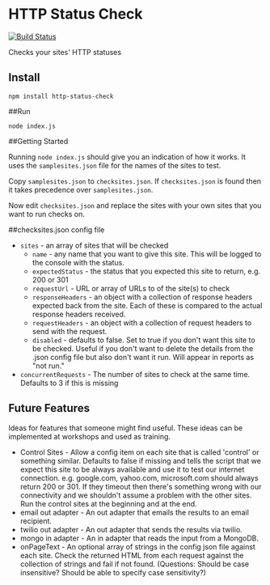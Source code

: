 # HTTP Status Check

[![Build Status](https://travis-ci.org/guyellis/http-status-check.svg?branch=master)](https://travis-ci.org/guyellis/http-status-check)

Checks your sites' HTTP statuses

## Install

```
npm install http-status-check
```

##Run

```
node index.js
```

##Getting Started

Running `node index.js` should give you an indication
 of how it works. It uses the `samplesites.json` file for
 the names of the sites to test.
 
Copy `samplesites.json` to `checksites.json`. If `checksites.json`
is found then it takes precedence over `samplesites.json`.

Now edit `checksites.json` and replace the sites with your own sites
that you want to run checks on.

##checksites.json config file

* `sites` - an array of sites that will be checked
  * `name` - any name that you want to give this site. This will be logged to the console with the status.
  * `expectedStatus` - the status that you expected this site to return, e.g. 200 or 301
  * `requestUrl` - URL or array of URLs to of the site(s) to check
  * `responseHeaders` - an object with a collection of response headers expected back from the site. Each of these is compared to the actual response headers received. 
  * `requestHeaders` - an object with a collection of request headers to send with the request. 
  * `disabled` - defaults to false. Set to true if you don't want this site to be checked. Useful if you don't want to delete the details from the .json config file but also don't want it run. Will appear in reports as "not run." 
* `concurrentRequests` - The number of sites to check at the same time. Defaults to 3 if this is missing
  
## Future Features

Ideas for features that someone might find useful. These ideas can be implemented at workshops and used as training.

* Control Sites - Allow a config item on each site that is called 'control' or something similar. Defaults to false if missing and tells the script that we expect this site to be always available and use it to test our internet connection. e.g. google.com, yahoo.com, microsoft.com should always return 200 or 301. If they timeout then there's something wrong with our connectivity and we shouldn't assume a problem with the other sites. Run the control sites at the beginning and at the end.
* email out adapter - An out adapter that emails the results to an email recipient.
* twilio out adapter - An out adapter that sends the results via twilio.
* mongo in adapter - An in adapter that reads the input from a MongoDB.
* onPageText - An optional array of strings in the config json file against each site. Check the returned HTML from each request against the collection of strings and fail if not found. (Questions: Should be case insensitive? Should be able to specify case sensitivity?)